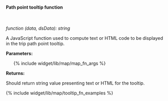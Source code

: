 #### Path point tooltip function

<div class="divider"></div>
<br/>

*function (data, dsData): string*

A JavaScript function used to compute text or HTML code to be displayed in the trip path point tooltip.

**Parameters:**

<ul>
  {% include widget/lib/map/map_fn_args %}
</ul>

**Returns:**

Should return string value presenting text or HTML for the tooltip.

<div class="divider"></div>

{% include widget/lib/map/tooltip_fn_examples %}
